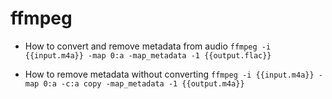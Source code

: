 # ffmpeg

- How to convert and remove metadata from audio
`ffmpeg -i {{input.m4a}} -map 0:a -map_metadata -1 {{output.flac}}`

- How to remove metadata without converting
`ffmpeg -i {{input.m4a}} -map 0:a -c:a copy -map_metadata -1 {{output.m4a}}`
